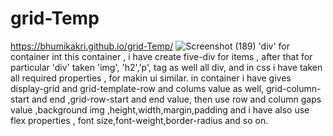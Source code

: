 # grid-Temp
https://bhumikakri.github.io/grid-Temp/
![Screenshot (189)](https://github.com/Bhumikakri/grid-Temp/assets/128302166/0e5b6607-7204-481f-8b06-57bb7be21920)
'div' for container int this container ,
i have create five-div for items ,
after that for particular 'div'
taken 'img', 'h2','p', tag as well all div,
and in css i have taken all required properties ,
for makin ui similar.
in container i have gives display-grid and grid-template-row and colums value as well,
grid-column-start and end ,grid-row-start and end value,
then use row and column gaps value ,background img ,height,width,margin,padding and i have also use flex properties ,
font size,font-weight,border-radius and so on.
